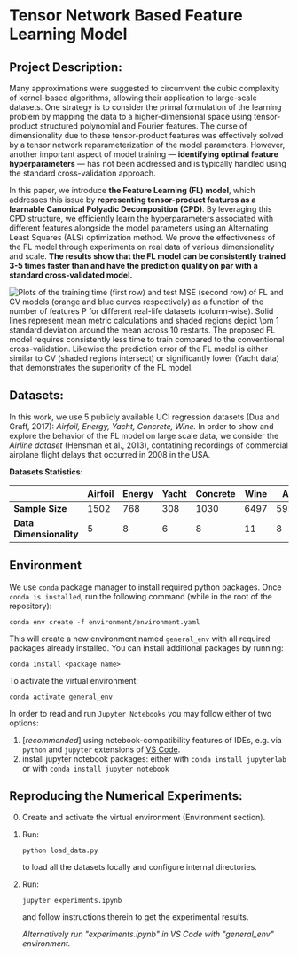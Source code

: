 Tensor Network Based Feature Learning Model
=====

## Project Description:
Many approximations were suggested to circumvent the cubic complexity of kernel-based algorithms, allowing their application to large-scale datasets. One strategy is to consider the primal formulation of the learning problem by mapping the data to a higher-dimensional space using tensor-product structured polynomial and Fourier features. The curse of dimensionality due to these tensor-product features was effectively solved by a tensor network reparameterization of the model parameters. However, another important aspect of model training — **identifying optimal feature hyperparameters** — has not been addressed and is typically handled using the standard cross-validation approach.

In this paper, we introduce **the Feature Learning (FL) model**, which addresses this issue by **representing tensor-product features as a learnable Canonical Polyadic Decomposition (CPD)**. By leveraging this CPD structure, we efficiently learn the hyperparameters associated with different features alongside the model parameters using an Alternating Least Squares (ALS) optimization method. We prove the effectiveness of the FL model through experiments on real data of various dimensionality and scale. **The results show that the FL model can be consistently trained 3-5 times faster than and have the prediction quality on par with a standard cross-validated model.**

![Plots of the training time (first row) and test MSE (second row)  of FL and CV models (orange and blue curves respectively) as a function of the number of features $P$ for different real-life datasets (column-wise). Solid lines represent mean metric calculations and shaded regions depict $\pm 1$ standard deviation around the mean across 10 restarts. The proposed FL model requires consistently less time to train compared to the conventional cross-validation. Likewise the prediction error of the FL model is either similar to CV (shaded regions intersect) or significantly lower (Yacht data) that demonstrates the superiority of the FL model.
](images/Dynamics.png)

## Datasets:
In this work, we use 5 publicly available UCI regression datasets (Dua and Graff, 2017): *Airfoil, Energy, Yacht, Concrete, Wine.* In order to show and explore the behavior of the FL model on large scale data, we consider the *Airline dataset* (Hensman et al., 2013), contatining recordings of commercial airplane flight delays that occurred in 2008 in the USA.

**Datasets Statistics:**

|  | Airfoil | Energy | Yacht | Concrete | Wine| Airline |
| ------------- | ------------- | ------------- | ------------- | ------------- | ------------- | ------------- | 
| **Sample Size** | 1502 | 768 | 308 | 1030 | 6497 | 5929413 | 
| **Data Dimensionality** | 5 | 8 | 6 | 8 | 11 | 8 |

## Environment
We use `conda` package manager to install required python packages. Once `conda is installed`, run the following command (while in the root of the repository):
```
conda env create -f environment/environment.yaml
```
This will create a new environment named `general_env` with all required packages already installed. You can install additional packages by running:
```
conda install <package name>
```
To activate the virtual environment:
```
conda activate general_env
```

In order to read and run `Jupyter Notebooks` you may follow either of two options:
1. [*recommended*] using notebook-compatibility features of IDEs, e.g. via `python` and `jupyter` extensions of [VS Code](https://code.visualstudio.com/).
2. install jupyter notebook packages:
  either with `conda install jupyterlab` or with `conda install jupyter notebook`

## Reproducing the Numerical Experiments:

0. Create and activate the virtual environment (Environment section).

1. Run:
   ```shell
   python load_data.py
   ```
   to load all the datasets locally and configure internal directories. 

2. Run: 
   ```shell
   jupyter experiments.ipynb
   ```
   and follow instructions therein to get the experimental results.
   
   *Alternatively run "experiments.ipynb" in VS Code with "general_env" environment.*
